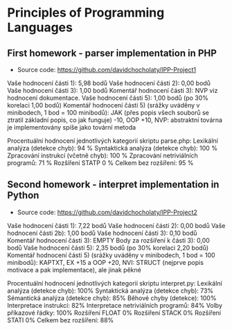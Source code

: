 # Principles of Programming Languages

## First homework - parser implementation in PHP

- Source code: https://github.com/davidchocholaty/IPP-Project1

Vaše hodnocení části 1): 5,98 bodů
Vaše hodnocení části 2): 0,00 bodů
Vaše hodnocení části 3): 1,00 bodů
  Komentář hodnocení části 3): NVP viz hodnocení dokumentace.
Vaše hodnocení části 5): 1,00 bodů (po 30% korelaci 1,00 bodů)
  Komentář hodnocení části 5) (srážky uváděny v minibodech, 1 bod = 100 minibodů): JAK (přes popis všech souborů se ztratil základní popis, co jak funguje) -10, OOP +10, NVP: abstraktní továrna je implementovány spíše jako tovární metoda

Procentuální hodnocení jednotlivých kategorií skriptu parse.php:
Lexikální analýza (detekce chyb): 94 %
Syntaktická analýza (detekce chyb): 100 %
Zpracování instrukcí (včetně chyb): 100 %
Zpracování netriviálních programů: 71 %
Rozšíření STATP 0 %
Celkem bez rozšíření: 95 %


## Second homework - interpret implementation in Python

- Source code: https://github.com/davidchocholaty/IPP-Project2

Vaše hodnocení části 1): 7,22 bodů
Vaše hodnocení části 2): 0,00 bodů
Vaše hodnocení části 2b): 1,00 bodů
Vaše hodnocení části 3): 0,10 bodů
  Komentář hodnocení části 3): EMPTY
  Body za rozšíření k části 3): 0,00 bodů
Vaše hodnocení části 5): 2,35 bodů (po 30% korelaci 2,20 bodů)
  Komentář hodnocení části 5) (srážky uváděny v minibodech, 1 bod = 100 minibodů): KAPTXT, EX +15 a OOP +20, NVI: STRUCT (nejprve popis motivace a pak implementace), ale jinak pěkné

Procentuální hodnocení jednotlivých kategorií skriptu interpret.py:
Lexikální analýza (detekce chyb): 100%
Syntaktická analýza (detekce chyb): 73%
Sémantická analýza (detekce chyb): 85%
Běhové chyby (detekce): 100%
Interpretace instrukcí: 82%
Interpretace netriviálních programů: 84%
Volby příkazové řádky: 100%
Rozšíření FLOAT 0%
Rozšíření STACK 0%
Rozšíření STATI 0%
Celkem bez rozšíření: 88%

